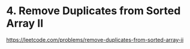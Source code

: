 # 4. Remove Duplicates from Sorted Array II

https://leetcode.com/problems/remove-duplicates-from-sorted-array-ii